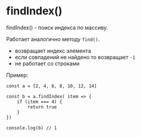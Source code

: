 # findIndex()
findIndex() - поиск индекса по массиву.

Работает аналогично методу `find()`.

- возвращает индекс элемента
- если совпадений не найдено то возвращает `-1`
- не работает со строками

Пример:

    const a = [2, 4, 6, 8, 10, 12, 14]

    const b = a.findIndex( item => {
        if (item === 4) {
            return true
        }
    })

    console.log(b) // 1
